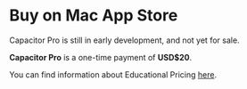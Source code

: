 # Buy on Mac App Store

Capacitor Pro is still in early development, and not yet for sale.

<!--
> [:icon-desktop-download: **Buy on the Mac App Store**](https://apps.apple.com/us/app/recall-toolbox/id6448816971)
-->

**Capacitor Pro** is a one-time payment of **USD$20**.

You can find information about Educational Pricing [here](/educational/).